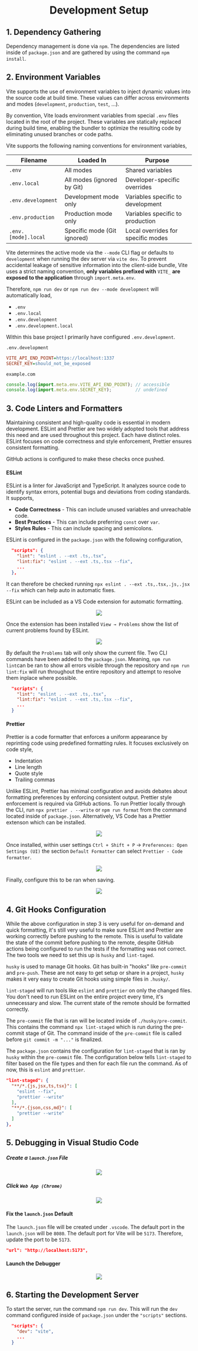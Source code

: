 <div align="center">
  <h1> Development Setup </h1>
</div>

## 1. Dependency Gathering

Dependency management is done via `npm`. The dependencies are listed inside of `package.json` and are gathered by using the command `npm install`.

## 2. Environment Variables

Vite supports the use of environment variables to inject dynamic values into the source code at build time. These values can differ across environments and modes (`development`, `production`, `test`, ...).

By convention, Vite loads environment variables from special `.env` files located in the root of the project. These variables are statically replaced during build time, enabling the bundler to optimize the resulting code by eliminating unused branches or code paths.

Vite supports the following naming conventions for environment variables,

| Filename            | Loaded In                   | Purpose                            |
| ------------------- | --------------------------- | ---------------------------------- |
| `.env`              | All modes                   | Shared variables                   |
| `.env.local`        | All modes (ignored by Git)  | Developer-specific overrides       |
| `.env.development`  | Development mode only       | Variables specific to development  |
| `.env.production`   | Production mode only        | Variables specific to production   |
| `.env.[mode].local` | Specific mode (Git ignored) | Local overrides for specific modes |

Vite determines the active mode via the `--mode` CLI flag or defaults to `development` when running the dev server via `vite dev`. To prevent accidental leakage of sensitive information into the client-side bundle, Vite uses a strict naming convention, **only variables prefixed with** `VITE_` **are exposed to the application** through `import.meta.env`.

Therefore, `npm run dev` or `npm run dev --mode development` will automatically load,

- `.env`
- `.env.local`
- `.env.development`
- `.env.development.local`

Within this base project I primarily have configured `.env.development`.

`.env.development`

```ini
VITE_API_END_POINT=https://localhost:1337
SECRET_KEY=should_not_be_exposed
```

`example.com`

```JavaScript
console.log(import.meta.env.VITE_API_END_POINT); // accessible
console.log(import.meta.env.SECRET_KEY);         // undefined
```

## 3. Code Linters and Formatters

Maintaining consistent and high-quality code is essential in modern development. ESLint and Prettier are two widely adopted tools that address this need and are used throughout this project. Each have distinct roles. ESLint focuses on code correctness and style enforcement, Prettier ensures consistent formatting.

GitHub actions is configured to make these checks once pushed.

#### ESLint

ESLint is a linter for JavaScript and TypeScript. It analyzes source code to identify syntax errors, potential bugs and deviations from coding standards. It supports,

- **Code Correctness** - This can include unused variables and unreachable code.
- **Best Practices** - This can include preferring `const` over `var`.
- **Styles Rules** - This can include spacing and semicolons.

ESLint is configured in the `package.json` with the following configuration,

```JSON
  "scripts": {
    "lint": "eslint . --ext .ts,.tsx",
    "lint:fix": "eslint . --ext .ts,.tsx --fix",
    ...
  },
```

It can therefore be checked running `npx eslint . --ext .ts,.tsx,.js,.jsx --fix` which can help auto in automatic fixes.

ESLint can be included as a VS Code extension for automatic formatting.

<div align="center">
  <img src="./images/ESLint_extension.png">
</div>

Once the extension has been installed `View → Problems` show the list of current problems found by ESLint.

<div align="center">
  <img src="./images/ESLint_example.png">
</div>

By default the `Problems` tab will only show the current file. Two CLI commands have been added to the `package.json`. Meaning, `npm run lint`can be ran to show all errors visible through the repository and `npm run lint:fix` will run throughout the entire repository and attempt to resolve them inplace where possible.

```JSON
  "scripts": {
    "lint": "eslint . --ext .ts,.tsx",
    "lint:fix": "eslint . --ext .ts,.tsx --fix",
    ...
  }
```

#### Prettier

Prettier is a code formatter that enforces a uniform appearance by reprinting code using predefined formatting rules. It focuses exclusively on code style,

- Indentation
- Line length
- Quote style
- Trailing commas

Unlike ESLint, Prettier has minimal configuration and avoids debates about formatting preferences by enforcing consistent output. Prettier style enforcement is required via GitHub actions. To run Prettier locally through the CLI, run `npx prettier . --write` or `npm run format` from the command located inside of `package.json`. Alternatively, VS Code has a Prettier extenson which can be installed.

<div align="center">
  <img src="./images/prettier_code_formatter.png">
</div>

Once installed, within user settings `Ctrl + Shift + P` → `Preferences: Open Settings (UI)` the section `Default Formatter` can select `Prettier - Code formatter`.

<div align="center">
  <img src="./images/prettier_default_formatter.png">
</div>

Finally, configure this to be ran when saving.

<div align="center">
  <img src="./images/format_on_save.png">
</div>

## 4. Git Hooks Configuration

While the above configuration in step 3 is very useful for on-demand and quick formatting, it's still very useful to make sure ESLint and Prettier are working correctly before pushing to the remote. This is useful to validate the state of the commit before pushing to the remote, despite GitHub actions being configured to run the tests if the formatting was not correct. The two tools we need to set this up is `husky` and `lint-taged`.

`husky` is used to manage Git hooks. Git has built-in "hooks" like `pre-commit` and `pre-push`. These are not easy to get setup or share in a project, `husky` makes it very easy to create Git hooks using simple files in `.husky/`.

`lint-staged` will run tools like `eslint` and `prettier` on only the changed files. You don't need to run ESLint on the entire project every time, it's unnecessary and slow. The current state of the remote should be formatted correctly.

The `pre-commit` file that is ran will be located inside of `./husky/pre-commit`. This contains the command `npx lint-staged` which is run during the pre-commit stage of Git. The command inside of the `pre-commit` file is called before `git commit -m "..."` is finalized.

The `package.json` contains the configuration for `lint-staged` that is ran by `husky` within the `pre-commit` file. The configuration below tells `lint-staged` to filter based on the file types and then for each file run the command. As of now, this is `eslint` and `prettier`.

```JSON
"lint-staged": {
  "**/*.{js,jsx,ts,tsx}": [
    "eslint --fix",
    "prettier --write"
  ],
  "**/*.{json,css,md}": [
    "prettier --write"
  ]
},
```

## 5. Debugging in Visual Studio Code

##### Create a `launch.json` File

<div align="center">
    <img src="./images/run_and_debug_tab.png"/>
</div>

##### Click `Web App (Chrome)`

<div align="center">
    <img src="./images/web_app_chrome.png"/>
</div>

#### Fix the `launch.json` Default

The `launch.json` file will be created under `.vscode`. The default port in the `launch.json` will be `8080`. The default port for Vite will be `5173`. Therefore, update the port to be `5173`.

```JSON
"url": "http://localhost:5173",
```

#### Launch the Debugger

<div align="center">
    <img src="./images/launch_debugger.png"/>
</div>

## 6. Starting the Development Server

To start the server, run the command `npm run dev`. This will run the `dev` command configured inside of `package.json` under the `"scripts"` sections.

```JSON
  "scripts": {
    "dev": "vite",
    ...
  }
```
